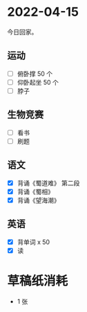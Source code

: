 # **2022-04-15**

今日回家。

## 运动

- [ ] 俯卧撑 50 个
- [ ] 仰卧起坐 50 个
- [ ] 脖子

## 生物竞赛
- [ ] 看书
- [ ] 刷题

## 语文
- [x] 背诵《蜀道难》 第二段
- [x] 背诵《蜀相》
- [x] 背诵《望海潮》

## 英语
- [x] 背单词 x 50
- [x] 读

# 草稿纸消耗

- 1 张
